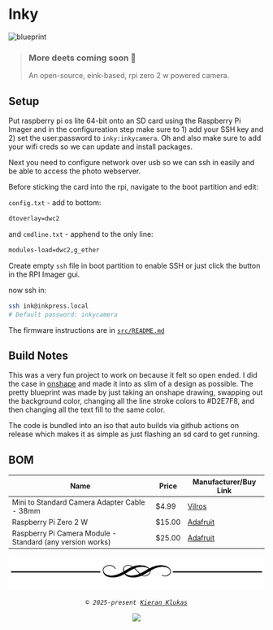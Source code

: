 # Inky

![blueprint](https://raw.githubusercontent.com/taciturnaxolotl/inky/main/.github/images/blueprint.svg)

> ### More deets coming soon 👀  
> An open-source, eink-based, rpi zero 2 w powered camera.

## Setup

Put raspberry pi os lite 64-bit onto an SD card using the Raspberry Pi Imager and in the configureation step make sure to 1) add your SSH key and 2) set the user:password to `inky:inkycamera`. Oh and also make sure to add your wifi creds so we can update and install packages.

Next you need to configure network over usb so we can ssh in easily and be able to access the photo webserver.

Before sticking the card into the rpi, navigate to the boot partition and edit:

`config.txt` - add to bottom:
```txt
dtoverlay=dwc2
```

and `cmdline.txt` - apphend to the only line:
```txt
modules-load=dwc2,g_ether
```

Create empty `ssh` file in boot partition to enable SSH or just click the button in the RPI Imager gui.

now ssh in:
```bash
ssh ink@inkpress.local
# Default password: inkycamera
```

The firmware instructions are in [`src/README.md`](src/README.md)

## Build Notes

This was a very fun project to work on because it felt so open ended. I did the case in [onshape](https://cad.onshape.com/documents/cf1e24c66f7dd61abebe0cb7/w/6aa471fe8ad6f1c116b0e667/e/df957c19e601178ca97da17b?renderMode=0&uiState=67fa0bb8d747ac4041a4fb55) and made it into as slim of a design as possible. The pretty blueprint was made by just taking an onshape drawing, swapping out the background color, changing all the line stroke colors to #D2E7F8, and then changing all the text fill to the same color.

The code is bundled into an iso that auto builds via github actions on release which makes it as simple as just flashing an sd card to get running.

## BOM

| Name | Price | Manufacturer/Buy Link |
|------|--------|---------------------|
| Mini to Standard Camera Adapter Cable - 38mm | $4.99 | [Vilros](https://vilros.com/products/mini-to-standard-camera-adapter-cable-22-way-0-5mm-pitch-15-way-1mm-pitch-for-raspberry-pi-5-and-zero?variant=40167348633694) |
| Raspberry Pi Zero 2 W | $15.00 | [Adafruit](https://www.adafruit.com/product/5291) |
| Raspberry Pi Camera Module - Standard (any version works) | $25.00 | [Adafruit](https://www.adafruit.com/product/5657) |

<p align="center">
	<img src="https://raw.githubusercontent.com/taciturnaxolotl/carriage/master/.github/images/line-break.svg" />
</p>

<p align="center">
	<i><code>&copy 2025-present <a href="https://github.com/taciturnaxolotl">Kieran Klukas</a></code></i>
</p>

<p align="center">
	<a href="https://github.com/taciturnaxolotl/inky/blob/master/LICENSE.md"><img src="https://img.shields.io/static/v1.svg?style=for-the-badge&label=License&message=MIT&logoColor=d9e0ee&colorA=363a4f&colorB=b7bdf8"/></a>
</p>
